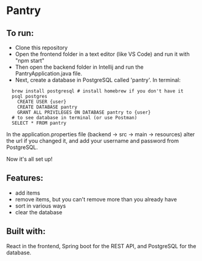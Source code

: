 # Pantry
## To run:
  * Clone this repository
  * Open the frontend folder in a text editor (like VS Code) and run it with "npm start"
  * Then open the backend folder in Intellij and run the PantryApplication.java file.
  * Next, create a database in PostgreSQL called 'pantry'. In terminal: 
```
  brew install postgresql # install homebrew if you don't have it
  psql postgres
    CREATE USER {user}
    CREATE DATABASE pantry
    GRANT ALL PRIVILEGES ON DATABASE pantry to {user}
  # to see database in terminal (or use Postman)
  SELECT * FROM pantry 
```
In the application.properties file (backend -> src -> main -> resources) alter the url if you changed it, and add your username and password from PostgreSQL.

Now it's all set up! 

## Features:
  * add items
  * remove items, but you can't remove more than you already have
  * sort in various ways
  * clear the database

## Built with:
React in the frontend, Spring boot for the REST API, and PostgreSQL for the database.
